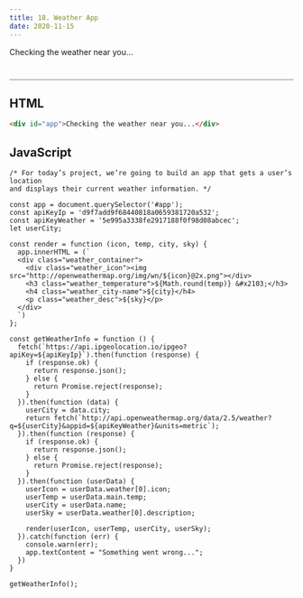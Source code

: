 ```yaml
---
title: 18. Weather App
date: 2020-11-15
---
```


<div class="output-container">

  <style type="text/css">
    #app {
      margin-top: 10px;
    }

    .weather_container {
      display: flex;
      flex-direction: column;
      align-items: center;
    }

    .weather_icon {
      margin: 0 !important;
      padding: 0 !important;
    }

    .weather_temperature {
      letter-spacing: 1.5px;
      font-size: 3.2em !important;
      margin: 0 !important;
    }

    .weather_city-name {
      text-transform: uppercase;
      font-size: 2em !important;
      margin: 10px 0 0 !important;
    }

    .weather_desc {
      text-transform: uppercase;
      color: #8e45ff;
      margin: 10px 0 0 !important;
    }

  </style>

  <div id="app">Checking the weather near you...</div>

  <script>
    const app = document.querySelector('#app');
    const apiKeyIp = 'd9f7add9f68440818a0659381720a532';
    const apiKeyWeather = '5e995a3338fe2917188f0f98d08abcec';
    let userCity;

    const sanitizeHTML = function (str) {
      return str.replace(/[^\w. ]/gi, function (c) {
        return '&#' + c.charCodeAt(0) + ';';
      });
    }

    const render = function (icon, temp, city, sky) {
      app.innerHTML = (`
      <div class="weather_container">
        <div class="weather_icon"><img src="https://openweathermap.org/img/wn/${sanitizeHTML(icon)}@2x.png"></div>
        <h3 class="weather_temperature">${Math.round(temp)} &#x2103;</h3>
        <h4 class="weather_city-name">${sanitizeHTML(city)}</h4>
        <p class="weather_desc">${sanitizeHTML(sky)}</p>
      </div>
      `)
    };

    const getWeatherInfo = function () {
      fetch(`https://api.ipgeolocation.io/ipgeo?apiKey=${apiKeyIp}`).then(function (response) {
        if (response.ok) {
          return response.json();
        } else {
          return Promise.reject(response);
        }
      }).then(function (data) {
        userCity = data.city;
        return fetch(`https://api.openweathermap.org/data/2.5/weather?q=${userCity}&appid=${apiKeyWeather}&units=metric`);
      }).then(function (response) {
        if (response.ok) {
          return response.json();
        } else {
          return Promise.reject(response);
        }
      }).then(function (userData) {
        userIcon = userData.weather[0].icon;
        userTemp = userData.main.temp;
        userCity = userData.name;
        userSky = userData.weather[0].description;

        render(userIcon, userTemp, userCity, userSky);
      }).catch(function (err) {
        console.warn(err);
        app.textContent = "Something went wrong...";
      })
    }

    getWeatherInfo();
  </script>

</div>

<div class="html-container" style="border-top: .5px solid grey; margin-top: 40px;">

## HTML

```HTML
<div id="app">Checking the weather near you...</div>
```

</div>
<div class="js-container">

## JavaScript

```JS
/* For today’s project, we’re going to build an app that gets a user’s location
and displays their current weather information. */

const app = document.querySelector('#app');
const apiKeyIp = 'd9f7add9f68440818a0659381720a532';
const apiKeyWeather = '5e995a3338fe2917188f0f98d08abcec';
let userCity;

const render = function (icon, temp, city, sky) {
  app.innerHTML = (`
  <div class="weather_container">
    <div class="weather_icon"><img src="http://openweathermap.org/img/wn/${icon}@2x.png"></div>
    <h3 class="weather_temperature">${Math.round(temp)} &#x2103;</h3>
    <h4 class="weather_city-name">${city}</h4>
    <p class="weather_desc">${sky}</p>
  </div>
  `)
};

const getWeatherInfo = function () {
  fetch(`https://api.ipgeolocation.io/ipgeo?apiKey=${apiKeyIp}`).then(function (response) {
    if (response.ok) {
      return response.json();
    } else {
      return Promise.reject(response);
    }
  }).then(function (data) {
    userCity = data.city;
    return fetch(`http://api.openweathermap.org/data/2.5/weather?q=${userCity}&appid=${apiKeyWeather}&units=metric`);
  }).then(function (response) {
    if (response.ok) {
      return response.json();
    } else {
      return Promise.reject(response);
    }
  }).then(function (userData) {
    userIcon = userData.weather[0].icon;
    userTemp = userData.main.temp;
    userCity = userData.name;
    userSky = userData.weather[0].description;

    render(userIcon, userTemp, userCity, userSky);
  }).catch(function (err) {
    console.warn(err);
    app.textContent = "Something went wrong...";
  })
}

getWeatherInfo();
```

</div>
